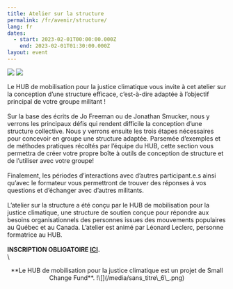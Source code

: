 ```yaml
---
title: Atelier sur la structure
permalink: /fr/avenir/structure/
lang: fr
dates:
  - start: 2023-02-01T00:00:00.000Z
    end: 2023-02-01T01:30:00.000Z
layout: event
---
```

![](/media/atelier_sur_la_structure_-_bannie_re_zoom_mailchimp_site_internet_option_b_2_2_.png)
![](/media/atelier_sur_la_structure_-_bannie_re_zoom_mailchimp_site_internet_option_b_1_2_.png)

Le HUB de mobilisation pour la justice climatique vous invite à cet atelier sur la conception d’une structure efficace, c’est-à-dire adaptée à l’objectif principal de votre groupe militant ! 
\
\
Sur la base des écrits de Jo Freeman ou de Jonathan Smucker, nous y verrons les principaux défis qui rendent difficile la conception d’une structure collective. Nous y verrons ensuite les trois étapes nécessaires pour concevoir en groupe une structure adaptée. Parsemée d’exemples et de méthodes pratiques récoltés par l’équipe du HUB, cette section vous permettra de créer votre propre boîte à outils de conception de structure et de l’utiliser avec votre groupe! 
\
\
Finalement, les périodes d’interactions avec d’autres participant.e.s ainsi qu’avec le formateur vous permettront de trouver des réponses à vos questions et d’échanger avec d’autres militants. 
\
\
L’atelier sur la structure a été conçu par le HUB de mobilisation pour la justice climatique, une structure de soutien conçue pour répondre aux besoins organisationnels des personnes issues des mouvements populaires au Québec et au Canada. L’atelier est animé par Léonard Leclerc, personne formatrice au HUB. 
\
\
**I﻿NSCRIPTION OBLIGATOIRE [ICI](https://us02web.zoom.us/meeting/register/tZ0sceugrj8iG9NuUIz4BknC4KBNunZrFOxj).**
\
\

<center>**Le HUB de mobilisation pour la justice climatique est un projet de Small Change Fund**.
!\[](/media/sans_titre\_6\_.png)